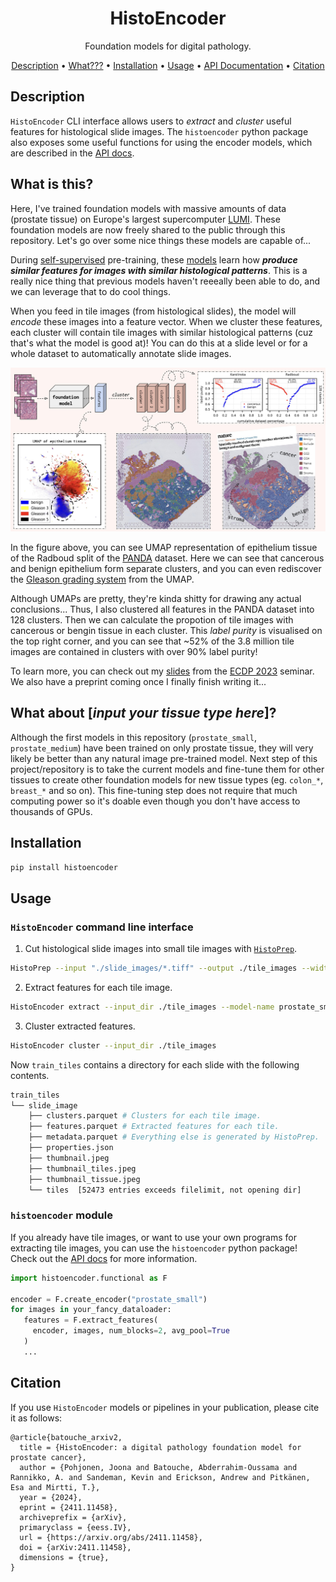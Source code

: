 <div align="center">

# HistoEncoder
Foundation models for digital pathology.


<p align="center">
  <a href="#description">Description</a> •
  <a href="#what-is-this">What???</a> •
  <a href="#installation">Installation</a> •
  <a href="#usage">Usage</a> •
  <a href="https://jopo666.github.io/HistoEncoder/">API Documentation</a> •
  <a href="#citation">Citation</a>
</p>

</div>

## Description

`HistoEncoder` CLI interface allows users to *_extract_* and *_cluster_* useful features for
histological slide images. The `histoencoder`
python package also exposes some useful functions for using the encoder models, which
are described in the [API docs](https://jopo666.github.io/HistoEncoder/).

## What is this?


Here, I've trained foundation models with massive amounts of data (prostate tissue) on
Europe's largest supercomputer
[LUMI](https://www.lumi-supercomputer.eu/first-finnish-lumi-projects-chosen-advancing-cancer-research-developing-digital-twins-of-the-earth-and-more/).
These foundation models are now freely shared to the public through this repository.
Let's go over some nice things these models are capable of...

During [self-supervised](https://github.com/facebookresearch/dino) pre-training, these
[models](https://github.com/facebookresearch/xcit) learn how **_produce similar features
for images with similar histological patterns_**. This is a really nice thing that
previous models haven't reeeally been able to do, and we can leverage that to do cool things.

When you feed in tile images (from histological slides), the model will _encode_ these
images into a feature vector. When we cluster these features, each cluster will contain
tile images with similar histological patterns (cuz that's what the model is good at)!
You can do this at a slide level or for a whole dataset to automatically annotate slide
images.

![automatically annotate datasets](docs/static/summary.jpeg)

In the figure above, you can see UMAP representation of epithelium tissue of the
Radboud split of the [PANDA](https://www.kaggle.com/c/prostate-cancer-grade-assessment)
dataset. Here we can see that cancerous and benign epithelium form separate clusters,
and you can even rediscover the [Gleason grading
system](https://en.wikipedia.org/wiki/Gleason_grading_system) from the UMAP. 

Although UMAPs are pretty, they're kinda shitty for drawing any actual conclusions...
Thus, I also clustered all features in the PANDA dataset into 128 clusters. Then we can
calculate the propotion of tile images with cancerous or bengin tissue in each cluster.
This _label purity_ is visualised on the top right corner, and you can see that ~52% of
the 3.8 million tile images are contained in clusters with over 90% label purity!

To learn more, you can check out my [slides](docs/static/ECDP_2023.pdf) from the
[ECDP 2023](https://www.ecdp2023.org) seminar. We also have a preprint coming once I
finally finish writing it...

## What about [_input your tissue type here_]?

Although the first models in this repository (`prostate_small`, `prostate_medium`) have
been trained on only prostate tissue, they will very likely be better than any natural
image pre-trained model. Next step of this project/repository is to take the current
models and fine-tune them for other tissues to create other foundation models for new
tissue types (eg. `colon_*`, `breast_*` and so on). This fine-tuning step does not
require that much computing power so it's doable even though you don't have access to
thousands of GPUs.

## Installation

```bash
pip install histoencoder
```

## Usage

### `HistoEncoder` command line interface

1. Cut histological slide images into small tile images with
   [`HistoPrep`](https://github.com/jopo666/HistoPrep).

```bash
HistoPrep --input "./slide_images/*.tiff" --output ./tile_images --width 512 --overlap 0.5 --max-background 0.5
```

2. Extract features for each tile image.

```bash
HistoEncoder extract --input_dir ./tile_images --model-name prostate_small
```

3. Cluster extracted features.

```bash
HistoEncoder cluster --input_dir ./tile_images
```

Now `train_tiles` contains a directory for each slide with the following contents.

```bash
train_tiles
└── slide_image
    ├── clusters.parquet # Clusters for each tile image.
    ├── features.parquet # Extracted features for each tile.
    ├── metadata.parquet # Everything else is generated by HistoPrep.
    ├── properties.json
    ├── thumbnail.jpeg
    ├── thumbnail_tiles.jpeg
    ├── thumbnail_tissue.jpeg
    └── tiles  [52473 entries exceeds filelimit, not opening dir]
```

### `histoencoder` module

If you already have tile images, or want to use your own programs for extracting tile
images, you can use the `histoencoder` python package! Check out the [API
docs](https://jopo666.github.io/HistoEncoder/) for more information.

```python
import histoencoder.functional as F

encoder = F.create_encoder("prostate_small")
for images in your_fancy_dataloader:
   features = F.extract_features(
     encoder, images, num_blocks=2, avg_pool=True
   )
   ...
```

## Citation

If you use `HistoEncoder` models or pipelines in your publication, please cite it as follows:

```
@article{batouche_arxiv2,
  title = {HistoEncoder: a digital pathology foundation model for prostate cancer},
  author = {Pohjonen, Joona and Batouche, Abderrahim-Oussama and Rannikko, A. and Sandeman, Kevin and Erickson, Andrew and Pitkänen, Esa and Mirtti, T.},
  year = {2024},
  eprint = {2411.11458},
  archiveprefix = {arXiv},
  primaryclass = {eess.IV},
  url = {https://arxiv.org/abs/2411.11458},
  doi = {arXiv:2411.11458},
  dimensions = {true},
}
```
